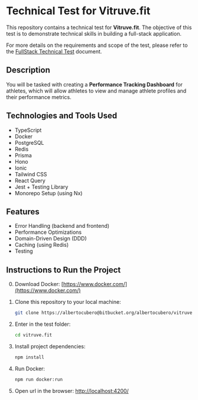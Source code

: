 # Technical Test for Vitruve.fit

This repository contains a technical test for **Vitruve.fit**. The objective of this test is to demonstrate technical skills in building a full-stack application.

For more details on the requirements and scope of the test, please refer to the [FullStack Technical Test](./FullStack%20Technical%20Test.pdf) document.

## Description

You will be tasked with creating a **Performance Tracking Dashboard** for athletes, which will allow athletes to view and manage athlete profiles and their performance metrics.

## Technologies and Tools Used

- TypeScript
- Docker
- PostgreSQL
- Redis
- Prisma
- Hono
- Ionic
- Tailwind CSS
- React Query
- Jest + Testing Library 
- Monorepo Setup (using Nx)

## Features

- Error Handling (backend and frontend)
- Performance Optimizations
- Domain-Driven Design (DDD)
- Caching (using Redis)
- Testing
  
## Instructions to Run the Project

0. Download Docker:
   [https://www.docker.com/](https://www.docker.com/)

1. Clone this repository to your local machine:
   ```bash
   git clone https://albertocubero@bitbucket.org/albertocubero/vitruve.fit.git
   ```
2. Enter in the test folder:
   ```bash
   cd vitruve.fit
   ```
3. Install project dependencies:
   ```bash
   npm install
   ```
4. Run Docker:
   ```bash
   npm run docker:run
   ```
5. Open url in the browser:
   [http://localhost:4200/](http://localhost:4200/)